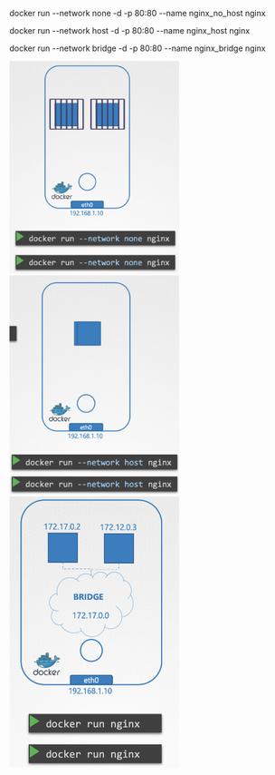 docker run --network none -d -p 80:80 --name nginx_no_host nginx

docker run --network host -d -p 80:80 --name nginx_host nginx

docker run --network bridge -d -p 80:80 --name nginx_bridge nginx

<img src="image-4.png" style="width: 300px;" alt="docker network none" />
<img src="image-5.png" style="width: 300px;" alt="docker network host" />
<img src="image-6.png" style="width: 300px;" alt="docker network bridge" />
